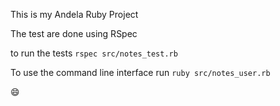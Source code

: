 This is my Andela Ruby Project

The test are done using RSpec

to run the tests `rspec src/notes_test.rb`

To use the command line interface run `ruby src/notes_user.rb` 

:smile: